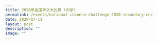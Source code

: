 ```yaml
---
title: 2020年全国华文大比拼 (中学)
permalink: /events/national-chinese-challenge-2020-secondary-cn/
date: 2020-07-11
layout: post
description: ""
image: ""
---
```

